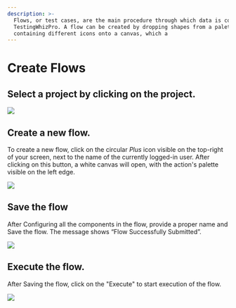 ```yaml
---
description: >-
  Flows, or test cases, are the main procedure through which data is compared in
  TestingWhizPro. A flow can be created by dropping shapes from a palette
  containing different icons onto a canvas, which a
---
```


# Create Flows

## Select a project by clicking on the project.

![](../../../.gitbook/assets/image%20\(48\).png)

## Create a new flow.

To create a new flow, click on the circular _Plus_ icon visible on the top-right of your screen, next to the name of the currently logged-in user. After clicking on this button, a white canvas will open, with the action's palette visible on the left edge.

![](../../../.gitbook/assets/image%20\(3\).png)

## Save the flow

After Configuring all the components in the flow, provide a proper name and Save the flow. The message shows “Flow Successfully Submitted”.

![](../../../.gitbook/assets/image%20\(13\).png)

## Execute the flow.

After Saving the flow, click on the "Execute" to start execution of the flow.

![](../../../.gitbook/assets/image%20\(46\).png)
